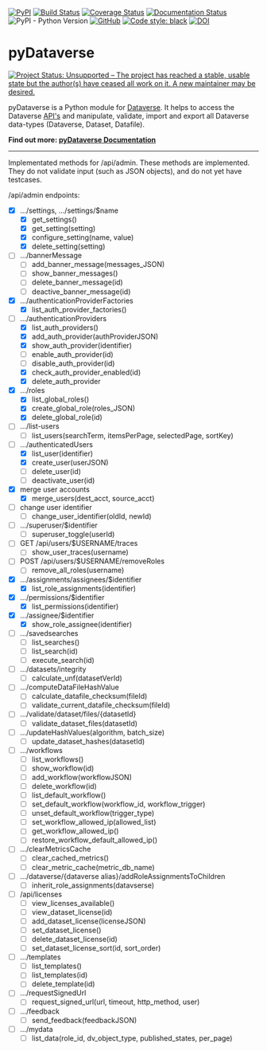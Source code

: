 [![PyPI](https://img.shields.io/pypi/v/pyDataverse.svg)](https://pypi.org/project/pyDataverse/) [![Build Status](https://travis-ci.com/gdcc/pyDataverse.svg?branch=master)](https://travis-ci.com/gdcc/pyDataverse) [![Coverage Status](https://coveralls.io/repos/github/gdcc/pyDataverse/badge.svg)](https://coveralls.io/github/gdcc/pyDataverse) [![Documentation Status](https://readthedocs.org/projects/pydataverse/badge/?version=latest)](https://pydataverse.readthedocs.io/en/latest) ![PyPI - Python Version](https://img.shields.io/pypi/pyversions/pydataverse.svg) [![GitHub](https://img.shields.io/github/license/gdcc/pydataverse.svg)](https://opensource.org/licenses/MIT) [![Code style: black](https://img.shields.io/badge/code%20style-black-000000.svg)](https://github.com/psf/black) [![DOI](https://zenodo.org/badge/DOI/10.5281/zenodo.4664557.svg)](https://doi.org/10.5281/zenodo.4664557)

# pyDataverse

[![Project Status: Unsupported – The project has reached a stable, usable state but the author(s) have ceased all work on it. A new maintainer may be desired.](https://www.repostatus.org/badges/latest/unsupported.svg)](https://www.repostatus.org/#unsupported)

pyDataverse is a Python module for [Dataverse](http://dataverse.org).
It helps to access the Dataverse [API's](http://guides.dataverse.org/en/latest/api/index.html) and manipulate, validate, import and export all Dataverse data-types (Dataverse, Dataset, Datafile).

**Find out more: [pyDataverse Documentation](https://pydataverse.readthedocs.io/en/latest/)**

-----
Implementated methods for /api/admin.  These methods are implemented.  They
do not validate input (such as JSON objects), and do not yet have testcases.

/api/admin endpoints:
- [x] .../settings, .../settings/$name
    - [x] get_settings()
    - [x] get_setting(setting)
    - [x] configure_setting(name, value)
    - [x] delete_setting(setting)
- [ ] .../bannerMessage
    - [ ] add_banner_message(messages_JSON)
    - [ ] show_banner_messages()
    - [ ] delete_banner_message(id)
    - [ ] deactive_banner_message(id)
- [x] .../authenticationProviderFactories
    - [x] list_auth_provider_factories()
- [ ] .../authenticationProviders
    - [x] list_auth_providers()
    - [x] add_auth_provider(authProviderJSON)
    - [x] show_auth_provider(identifier)
    - [ ] enable_auth_provider(id)
    - [ ] disable_auth_provider(id)
    - [x] check_auth_provider_enabled(id)
    - [x] delete_auth_provider
- [x] .../roles
    - [x] list_global_roles()
    - [x] create_global_role(roles_JSON)
    - [x] delete_global_role(id)
- [ ] .../list-users
    - [ ] list_users(searchTerm, itemsPerPage, selectedPage, sortKey)
- [ ] .../authenticatedUsers
    - [x] list_user(identifier)
    - [x] create_user(userJSON)
    - [ ] delete_user(id)
    - [ ] deactivate_user(id)
- [x] merge user accounts
    - [x] merge_users(dest_acct, source_acct)
- [ ] change user identifier
    - [ ] change_user_identifier(oldId, newId)
- [ ] .../superuser/$identifier
    - [ ] superuser_toggle(userId)
- [ ] GET /api/users/$USERNAME/traces
    - [ ] show_user_traces(username)
- [ ] POST /api/users/$USERNAME/removeRoles
    - [ ] remove_all_roles(username)
- [x] .../assignments/assignees/$identifier
    - [x] list_role_assignments(identifier)
- [x] .../permissions/$identifier
    - [x] list_permissions(identifier)
- [x] .../assignee/$identifier
    - [x] show_role_assignee(identifier)
- [ ] .../savedsearches
    - [ ] list_searches()
    - [ ] list_search(id)
    - [ ] execute_search(id)
- [ ] .../datasets/integrity
    - [ ] calculate_unf(datasetVerId)
- [ ] .../computeDataFileHashValue
    - [ ] calculate_datafile_checksum(fileId)
    - [ ] validate_current_datafile_checksum(fileId)
- [ ] .../validate/dataset/files/{datasetId}
    - [ ] validate_dataset_files(datasetId)
- [ ] .../updateHashValues(algorithm, batch_size)
    - [ ] update_dataset_hashes(datasetId)
- [ ] .../workflows
    - [ ] list_workflows()
    - [ ] show_workflow(id)
    - [ ] add_workflow(workflowJSON)
    - [ ] delete_workflow(id)
    - [ ] list_default_workflow()
    - [ ] set_default_workflow(workflow_id, workflow_trigger)
    - [ ] unset_default_workflow(trigger_type)
    - [ ] set_workflow_allowed_ip(allowed_list)
    - [ ] get_workflow_allowed_ip()
    - [ ] restore_workflow_default_allowed_ip()
- [ ] .../clearMetricsCache
    - [ ] clear_cached_metrics()
    - [ ] clear_metric_cache(metric_db_name)
- [ ] .../dataverse/{dataverse alias}/addRoleAssignmentsToChildren
    - [ ] inherit_role_assignments(datavserse)
- [ ] /api/licenses
    - [ ] view_licenses_available()
    - [ ] view_dataset_license(id)
    - [ ] add_dataset_license(licenseJSON)
    - [ ] set_dataset_license()
    - [ ] delete_dataset_license(id)
    - [ ] set_dataset_license_sort(id, sort_order)
- [ ] .../templates
    - [ ] list_templates()
    - [ ] list_templates(id)
    - [ ] delete_template(id)
- [ ] .../requestSignedUrl
    - [ ] request_signed_url(url, timeout, http_method, user)
- [ ] .../feedback
    - [ ] send_feedback(feedbackJSON)
- [ ] .../mydata
    - [ ] list_data(role_id, dv_object_type, published_states, per_page)
